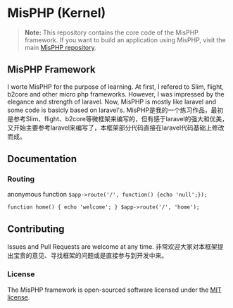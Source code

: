 # MisPHP (Kernel)

> **Note:** This repository contains the core code of the MisPHP framework. If you want to build an application using MisPHP, visit the main [MisPHP repository](https://github.com/laravel/laravel).

## MisPHP Framework

I worte MisPHP for the purpose of learning. At first, I refered to Slim, flight, b2core and other micro php frameworks. However, I was impressed by the elegance and strength of laravel. Now, MisPHP is mostly like laravel and some code is basicly based on laravel's.
MisPHP是我的一个练习作品，最初是参考Slim、flight、b2core等微框架来编写的，但有感于laravel的强大和优美，又开始主要参考laravel来编写了，本框架部分代码直接在laravel代码基础上修改而成。

## Documentation

### Routing

anonymous function
`$app->route('/', function() {echo 'null';});`

`function home() {
  echo 'welcome';
}
$app->route('/', 'home');`

## Contributing

Issues and Pull Requests are welcome at any time.
非常欢迎大家对本框架提出宝贵的意见、寻找框架的问题或是直接参与到开发中来。

### License

The MisPHP framework is open-sourced software licensed under the [MIT license](http://opensource.org/licenses/MIT).
